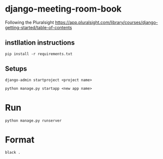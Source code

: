 # django-meeting-room-book
Following the Pluralsight https://app.pluralsight.com/library/courses/django-getting-started/table-of-contents


## instllation instructions
    pip install -r requirements.txt

## Setups
    django-admin startproject <project name>

    python manage.py startapp <new app name> 

# Run
    python manage.py runserver

# Format
    black .